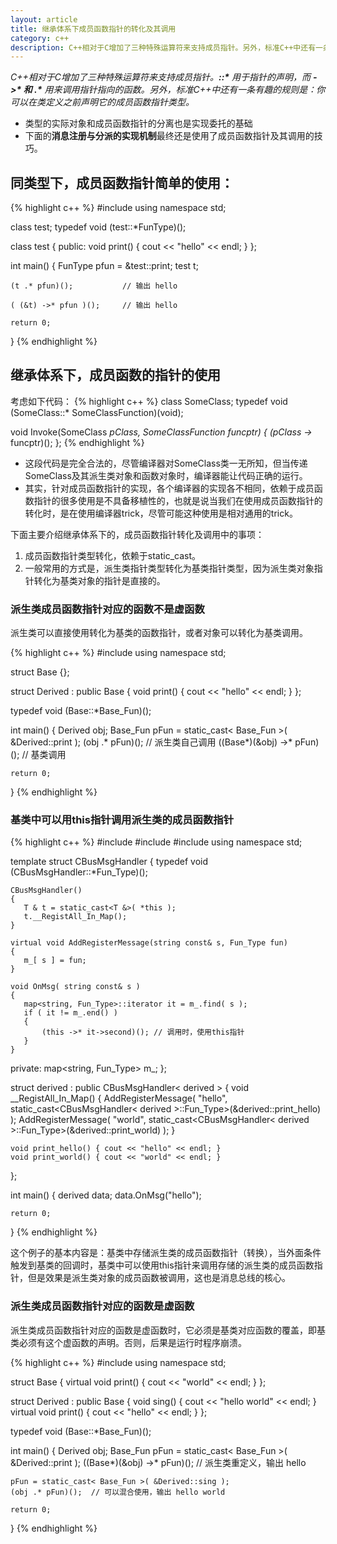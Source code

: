 ```yaml
---
layout: article
title: 继承体系下成员函数指针的转化及其调用
category: c++
description: C++相对于C增加了三种特殊运算符来支持成员指针。另外，标准C++中还有一条有趣的规则是：你可以在类定义之前声明它的成员函数指针类型。
---
```

*C++相对于C增加了三种特殊运算符来支持成员指针。**::\*** 用于指针的声明，而 **->\* 和 \.\*** 用来调用指针指向的函数。另外，标准C++中还有一条有趣的规则是：你可以在类定义之前声明它的成员函数指针类型。*
 
* 类型的实际对象和成员函数指针的分离也是实现委托的基础
* 下面的**消息注册与分派的实现机制**最终还是使用了成员函数指针及其调用的技巧。
 
## 同类型下，成员函数指针简单的使用：
{% highlight c++ %}
#include <iostream>
using namespace std;
 
class test;
typedef void (test::*FunType)();
 
class test
{
public:
    void print() { cout << "hello" << endl; }
};
 
int main()
{
    FunType pfun = &test::print;
    test t;
 
    (t .* pfun)();           // 输出 hello
 
    ( (&t) ->* pfun )();     // 输出 hello
 
    return 0;
}
{% endhighlight %}

 
## 继承体系下，成员函数的指针的使用
考虑如下代码：
{% highlight c++ %}
class SomeClass;
typedef void (SomeClass::* SomeClassFunction)(void);
 
void Invoke(SomeClass *pClass, SomeClassFunction funcptr)
{
    (pClass ->* funcptr)();
};
{% endhighlight %}

* 这段代码是完全合法的，尽管编译器对SomeClass类一无所知，但当传递SomeClass及其派生类对象和函数对象时，编译器能让代码正确的运行。
* 其实，针对成员函数指针的实现，各个编译器的实现各不相同，依赖于成员函数指针的很多使用是不具备移植性的，也就是说当我们在使用成员函数指针的转化时，是在使用编译器trick，尽管可能这种使用是相对通用的trick。
 
下面主要介绍继承体系下的，成员函数指针转化及调用中的事项：  

1. 成员函数指针类型转化，依赖于static_cast。
2. 一般常用的方式是，派生类指针类型转化为基类指针类型，因为派生类对象指针转化为基类对象的指针是直接的。
 
 
### 派生类成员函数指针对应的函数不是虚函数
派生类可以直接使用转化为基类的函数指针，或者对象可以转化为基类调用。

{% highlight c++ %}
#include <iostream>
using namespace std;
 
struct Base {};
 
struct Derived : public Base
{
    void print() { cout << "hello" << endl; }
};
 
typedef void (Base::*Base_Fun)();
 
int main()
{
    Derived obj;
    Base_Fun pFun = static_cast< Base_Fun >( &Derived::print );
    (obj .* pFun)();             // 派生类自己调用
    ((Base*)(&obj) ->* pFun)(); // 基类调用
 
    return 0;
}
{% endhighlight %}
 
### 基类中可以用this指针调用派生类的成员函数指针
{% highlight c++ %}
#include <iostream>
#include <map>
#include <string>
using namespace std;
 
template<typename T>
struct CBusMsgHandler
{
    typedef void (CBusMsgHandler::*Fun_Type)();
 
    CBusMsgHandler()
    {
       T & t = static_cast<T &>( *this );
       t.__RegistAll_In_Map();
    }
 
    virtual void AddRegisterMessage(string const& s, Fun_Type fun)
    {
       m_[ s ] = fun;
    }
 
    void OnMsg( string const& s )
    {
       map<string, Fun_Type>::iterator it = m_.find( s );
       if ( it != m_.end() )
       {
           (this ->* it->second)(); // 调用时，使用this指针
       }
    }
 
private:
    map<string, Fun_Type> m_;
};
 
struct derived : public CBusMsgHandler< derived >
{
    void __RegistAll_In_Map()
    {
       AddRegisterMessage( "hello", static_cast<CBusMsgHandler< derived >::Fun_Type>(&derived::print_hello) );
       AddRegisterMessage( "world", static_cast<CBusMsgHandler< derived >::Fun_Type>(&derived::print_world) );
    }
 
    void print_hello() { cout << "hello" << endl; }
    void print_world() { cout << "world" << endl; }
};
 
int main()
{
    derived data;
    data.OnMsg("hello");
 
    return 0;
}
{% endhighlight %}
 
这个例子的基本内容是：基类中存储派生类的成员函数指针（转换），当外面条件触发到基类的回调时，基类中可以使用this指针来调用存储的派生类的成员函数指针，但是效果是派生类对象的成员函数被调用，这也是消息总线的核心。
 
 
### 派生类成员函数指针对应的函数是虚函数
派生类成员函数指针对应的函数是虚函数时，它必须是基类对应函数的覆盖，即基类必须有这个虚函数的声明。否则，后果是运行时程序崩溃。

{% highlight c++ %}
#include <iostream>
using namespace std;
 
struct Base
{
    virtual void print() { cout << "world" << endl; }
};
 
struct Derived : public Base
{
    void sing() { cout << "hello world" << endl; }
    virtual void print() { cout << "hello" << endl; }
};
 
typedef void (Base::*Base_Fun)();
 
int main()
{
    Derived obj;
    Base_Fun pFun = static_cast< Base_Fun >( &Derived::print );
    ((Base*)(&obj) ->* pFun)(); // 派生类重定义，输出 hello
 
    pFun = static_cast< Base_Fun >( &Derived::sing );
    (obj .* pFun)();  // 可以混合使用，输出 hello world
 
    return 0;
}
{% endhighlight %}
